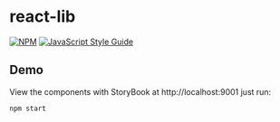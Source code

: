 # react-lib

> 

[![NPM](https://img.shields.io/npm/v/react-lib.svg)](https://www.npmjs.com/package/react-lib) [![JavaScript Style Guide](https://img.shields.io/badge/code_style-standard-brightgreen.svg)](https://standardjs.com)

## Demo
View the components with StoryBook at http://localhost:9001 just run:
```
npm start
````
